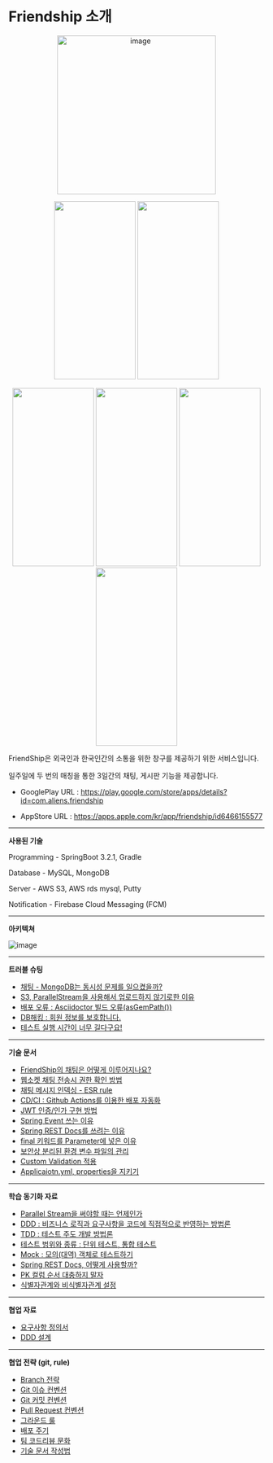 
# Friendship 소개

<p align="center">  
  <img width="312" alt="image" src="https://github.com/Re-4aliens/backend/assets/86913355/ebd896cc-8cbf-47c8-9952-3b82a76f0e37">
</p>
<p align="center">
  <img src="https://play-lh.googleusercontent.com/RSXtWzxvoFqsp9JHPosaZky5i6WR0q4TaW9g1ZB977_wK27mADl7qp0dADBjvstvySs=w2560-h1440-rw" height="350px" width="160px">
  <img src="https://play-lh.googleusercontent.com/anwMvdKKvEx-1yhVWHKh_j-VJ3L6z7wiW8fKZXQjf2wtvdQvjW_n1j5KOy7P_4Piog=w2560-h1440-rw" height="350px" width="160px">
</p>
<p align="center">
  <img src="https://play-lh.googleusercontent.com/Jr29J5FiIybI7SOxCDwrI-ya4jYHQS9zkzQNLliYRcwv9rrt-UplnkmOFYY8Ggstf1QX=w2560-h1440-rw" height="350px" width="160px">
  <img src="https://play-lh.googleusercontent.com/cMPeXk_A-z1MHADxtzG6VLC1_ttWWwZVwwTYXWBYeYrsN0HgyDCmV-PiKGeh-asvicE=w2560-h1440-rw" height="350px" width="160px">
  <img src="https://play-lh.googleusercontent.com/4bIDdDNWNXX0OhzAqlpzJ-N-AmYOX3d37qCfadLsB_7iXUlWawh--tHwCIBQZgEqb_Q=w2560-h1440-rw" height="350px" width="160px">
  <img src="https://github.com/Re-4aliens/backend/assets/86913355/13863e52-671b-4b3d-95c6-ab620a3326db" height="350px" width="160px">  
</p>

  FriendShip은 외국인과 한국인간의 소통을 위한 창구를 제공하기 위한 서비스입니다.

  일주일에 두 번의 매칭을 통한 3일간의 채팅, 게시판 기능을  제공합니다. 
  

 -  GooglePlay URL : https://play.google.com/store/apps/details?id=com.aliens.friendship

 -  AppStore URL : https://apps.apple.com/kr/app/friendship/id6466155577


---

**사용된 기술**

Programming -  SpringBoot 3.2.1, Gradle 

Database - MySQL, MongoDB 

Server - AWS S3, AWS rds mysql, Putty

Notification - Firebase Cloud Messaging (FCM)

---

**아키텍쳐**

![image](https://github.com/Re-4aliens/backend/assets/86913355/4d8cdd58-85d5-481b-9e50-4b47f256f421)

---

**트러블 슈팅**
- [채팅 - MongoDB는 동시성 문제를 일으켰을까?](https://hulking-edge-c2d.notion.site/MongoDB-27c7b6cf8905430aa4fd6091d59f5cd1?pvs=4)
- [S3, ParallelStream을 사용해서 업로드하지 않기로한 이유 ](https://hulking-edge-c2d.notion.site/S3-ParallelStream-66e979b4be6740f1a8241cccea28a151?pvs=4)
- [배포 오류 : Asciidoctor 빌드 오류(asGemPath())](https://hulking-edge-c2d.notion.site/Asciidoctor-asGemPath-32a66b4659d94c18ab2c63fe410cf595?pvs=4)
- [DB해킹 : 회원 정보를 보호합니다. ](https://hulking-edge-c2d.notion.site/b5e9392fb54146dda6245ebf29e5eabe?pvs=4)
- [테스트 실행 시간이 너무 길다구요!](https://hulking-edge-c2d.notion.site/e628ae31f07743bda95ca08cf71dd38c?pvs=4)


---

**기술 문서**
- [FriendShip의 채팅은 어떻게 이루어지나요?](https://hulking-edge-c2d.notion.site/FriendShip-cffe85a2383f42b9865468462288056a?pvs=4)
- [웹소켓 채팅 전송시 권한 확인 방법](https://hulking-edge-c2d.notion.site/cb879fe56f0d4a76883bc294cad61bdc?pvs=4)
- [채팅 메시지 인덱싱 - ESR rule](https://hulking-edge-c2d.notion.site/ESR-rule-ff48f2dbba2447f89ba6e838841c65de?pvs=4)
- [CD/CI : Github Actions를 이용한 배포 자동화](https://hulking-edge-c2d.notion.site/CD-CI-Github-Actions-62f329c0877449c8a554fe42eb62a3a8?pvs=4)
- [JWT 인증/인가 구현 방법](https://hulking-edge-c2d.notion.site/JWT-9fad7e0ced7b4568954d1e2a0c25b3b1?pvs=4)
- [Spring Event 쓰는 이유](https://hulking-edge-c2d.notion.site/Spring-Event-442a51ce4756404b90db65a9970ae6dd?pvs=4)
-  [Spring REST Docs를 쓰려는 이유](https://hulking-edge-c2d.notion.site/Spring-REST-Docs-daaf7327c0eb42048c40cca8591ef7c5?pvs=4)
-  [final 키워드를 Parameter에 넣은 이유 ](https://hulking-edge-c2d.notion.site/final-Parameter-dd1f82df3bff43d1a55956f5c6a7bf3b?pvs=4)
-  [보안상 분리된 환경 변수 파일의 관리](https://hulking-edge-c2d.notion.site/799ffae9917e4e1f962799d7fb4acb1b?pvs=4)
-  [Custom Validation 적용](https://hulking-edge-c2d.notion.site/Custom-Validation-870c82af225740e98775b42c65e59782?pvs=4)
-  [Applicaiotn.yml, properties을 지키기 ](https://hulking-edge-c2d.notion.site/Applicaiotn-yml-properties-dbc7cd3c747c4b40ae025051920db4ed?pvs=4)

---


**학습 동기화 자료** 
- [Parallel Stream을 써야할 때는 언제인가](https://hulking-edge-c2d.notion.site/Parallel-Stream-a7c38612b59c48e0a80231a1ac826775?pvs=4)
- [DDD : 비즈니스 로직과 요구사항을 코드에 직접적으로 반영하는 방법론](https://hulking-edge-c2d.notion.site/DDD-899ad5e7416848f182b607c81bf3f0cf?pvs=4)
- [TDD : 테스트 주도 개발 방법론](https://hulking-edge-c2d.notion.site/TDD-d299dfa108c244d9a6820cfa776fd983?pvs=4)
- [테스트 범위와 종류 : 단위 테스트, 통합 테스트](https://hulking-edge-c2d.notion.site/d75a2f101b174482899526aecbe4d247?pvs=4)
- [Mock : 모의(대역) 객체로 테스트하기](https://hulking-edge-c2d.notion.site/Mock-dcd0528e3aab4d1fb65299e1c9d597c3?pvs=4)
- [Spring REST Docs, 어떻게 사용할까?](https://hulking-edge-c2d.notion.site/Spring-REST-Docs-dbe26189cb474e2b8c344e8308f80ab3?pvs=4)
- [PK 컬럼 순서 대충하지 말자 ](https://hulking-edge-c2d.notion.site/PK-0ab12a7a5bab4218bbc66b58b6ab20c1?pvs=4)
- [식별자관계와 비식별자관계 설정](https://hulking-edge-c2d.notion.site/acf9d4f823fc408b9798659e9f38bd21?pvs=4)

---

**협업 자료** 

- [요구사항 정의서](https://hulking-edge-c2d.notion.site/d49730579f1149e98d137eafb0b1a72c?pvs=4)
- [DDD 설계](https://www.figma.com/file/vrduvG2YiZCX4aQzGic4jt?type=design)
  
---
**협업 전략 (git, rule)**

- [Branch 전략](https://hulking-edge-c2d.notion.site/Branch-159765ac37ed40bdbb38d4ed383738a6?pvs=4)
- [Git 이슈 컨벤션](https://hulking-edge-c2d.notion.site/Git-771f9209453d4ecb8c39ae75f81b890a?pvs=4)
- [Git 커밋 컨벤션](https://hulking-edge-c2d.notion.site/Git-2170c3708e0c4464bebeb97f14d5818c?pvs=4)
- [Pull Request 컨벤션](https://hulking-edge-c2d.notion.site/Pull-Request-c35169d8886041c7957bc31e58a04fd5?pvs=4)
- [그라운드 룰](https://hulking-edge-c2d.notion.site/d41fa00097474a5ab7c39e02684dadc5?pvs=4)
- [배포 주기](https://hulking-edge-c2d.notion.site/92d279ad87204ed99fece485846ff5d9?pvs=4)
- [팀 코드리뷰 문화](https://hulking-edge-c2d.notion.site/65412913c3734b0195cb4c73f8b379fa?pvs=4)
- [기술 문서 작성법](https://hulking-edge-c2d.notion.site/eaeee384fd4942d992b065c0b3349143?pvs=4)

